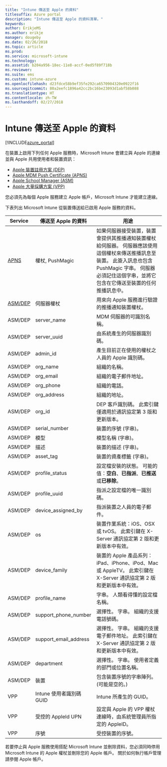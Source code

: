 ```yaml
---
title: "Intune 傳送至 Apple 的資料"
titlesuffix: Azure portal
description: "Intune 傳送至 Apple 的資料清單。"
keywords: 
author: ErikjeMS
ms.author: erikje
manager: dougeby
ms.date: 02/26/2018
ms.topic: article
ms.prod: 
ms.service: microsoft-intune
ms.technology: 
ms.assetid: b204a956-18ec-11e8-accf-0ed5f89f718b
ms.reviewer: 
ms.suite: ems
ms.custom: intune-azure
ms.openlocfilehash: d23fdce58b9ef35fe292ca6570904320e0922f16
ms.sourcegitcommit: 80a2eefc1896a42cc2bc16be23093d1abf58b088
ms.translationtype: HT
ms.contentlocale: zh-TW
ms.lasthandoff: 02/27/2018
---
```

# <a name="data-intune-sends-to-apple"></a>Intune 傳送至 Apple 的資料

[!INCLUDE[azure_portal](./includes/azure_portal.md)]

在裝置上啟用下列任何 Apple 服務時，Microsoft Intune 會建立與 Apple 的連線並與 Apple 共用使用者和裝置資訊： 

- [Apple 裝置註冊方案 (DEP)](device-enrollment-program-enroll-ios.md)
- [Apple MDM Push Certificate (APNS)](apple-mdm-push-certificate-get.md)
- [Apple School Manager (ASM)](https://docs.microsoft.com/en-us/schooldatasync/apple-school-manager-integration-with-intune-for-education-and-school-data-sync.md)
- [Apple 大量採購方案 (VPP)](vpp-apps-ios.md)

您必須先為每個 Apple 服務建立 Apple 帳戶，Microsoft Intune 才能建立連線。

下表列出 Microsoft Intune 從裝置傳送給已啟用 Apple 服務的資料。 

| Service | 傳送至 Apple 的資料 | 用途 |
|---|---| ---|
| [APNS](https://developer.apple.com/library/content/documentation/Miscellaneous/Reference/MobileDeviceManagementProtocolRef/3-MDM_Protocol/MDM_Protocol.html#//apple_ref/doc/uid/TP40017387-CH3-SW2) | 權杖, PushMagic | 如果伺服器接受裝置，裝置會提供其推播通知裝置權杖給伺服器。 伺服器應該使用這個權杖來傳送推播訊息至裝置。 此簽入訊息也包含 PushMagic 字串。 伺服器必須記住這個字串，並將它包含在它傳送至裝置的任何推播訊息中。 |
| [ASM/DEP](https://developer.apple.com/library/content/documentation/Miscellaneous/Reference/MobileDeviceManagementProtocolRef/3-MDM_Protocol/MDM_Protocol.html#//apple_ref/doc/uid/TP40017387-CH3-SW2) | 伺服器權杖 | 用來向 Apple 服務進行驗證的推播通知裝置權杖。 |
| ASM/DEP | server_name | MDM 伺服器的可識別名稱。 |
| ASM/DEP | server_uuid | 由系統產生的伺服器識別碼。 |
| ASM/DEP | admin_id | 產生目前正在使用的權杖之人員的 Apple 識別碼。 |
| ASM/DEP | org_name | 組織的名稱。 |
| ASM/DEP | org_email | 組織的電子郵件地址。 |
| ASM/DEP | org_phone | 組織的電話。 |
| ASM/DEP | org_address | 組織的地址。 |
| ASM/DEP | org_id | DEP 客戶識別碼。 此索引鍵僅適用於通訊協定第 3 版和更新版本。 |
| ASM/DEP | serial_number | 裝置的序號 (字串)。 |
| ASM/DEP | 模型 | 模型名稱 (字串)。 |
| ASM/DEP | 描述 | 裝置的描述 (字串)。 |
| ASM/DEP | asset_tag | 裝置的資產標籤 (字串)。 |
| ASM/DEP | profile_status | 設定檔安裝的狀態。 可能的值：**空白**、**已指派**、**已推送**或**已移除**。 |
| ASM/DEP | profile_uuid | 指派之設定檔的唯一識別碼。 |
| ASM/DEP | device_assigned_by | 指派裝置之人員的電子郵件。 |
| ASM/DEP | os | 裝置作業系統：iOS、OSX 或 tvOS。 此索引鍵在 X-Server 通訊協定第 2 版和更新版本中有效。 |
| ASM/DEP | device_family | 裝置的 Apple 產品系列：iPad、iPhone、iPod、Mac 或 AppleTV。 此索引鍵在 X-Server 通訊協定第 2 版和更新版本中有效。 |
| ASM/DEP | profile_name | 字串。 人類看得懂的設定檔名稱。 |
| ASM/DEP | support_phone_number | 選擇性。 字串。 組織的支援電話號碼。 |
| ASM/DEP | support_email_address | 選擇性。 字串。 組織的支援電子郵件地址。 此索引鍵在 X-Server 通訊協定第 2 版和更新版本中有效。 |
| ASM/DEP | department | 選擇性。 字串。 使用者定義的部門或位置名稱。 |
| ASM/DEP | 裝置 | 包含裝置序號的字串陣列。 (可能是空的。) |
| VPP | Intune 使用者識別碼 GUID | Intune 所產生的 GUID。 |
| VPP | 受控的 AppleId UPN | 設定與 Apple 的 VPP 權杖連線時，由系統管理員所指定的 AppleID。 |
| VPP | 序號 | 受控裝置的序號。 |

若要停止與 Apple 服務使用搭配 Microsoft Intune 並刪除資料，您必須同時停用 Microsoft Intune 的 Apple 權杖並刪除您的 Apple 帳戶。 關於如何執行帳戶管理請參閱 Apple 帳戶。


